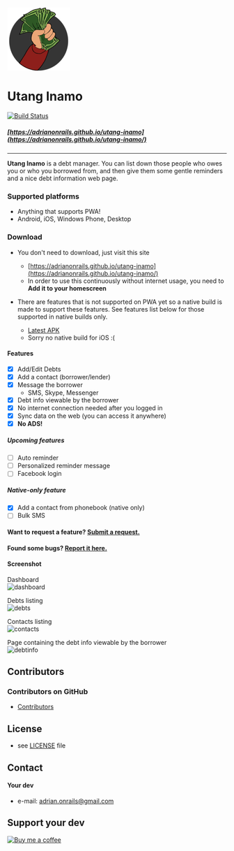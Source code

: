 ![logo](UI/resources/android/icon/drawable-xxhdpi-icon.png "logo")  
# Utang Inamo
[![Build Status](https://travis-ci.org/adrianonrails/utang-inamo.svg?branch=master)](https://travis-ci.org/adrianonrails/utang-inamo)
##### [https://adrianonrails.github.io/utang-inamo](https://adrianonrails.github.io/utang-inamo/)
---
**Utang Inamo** is a debt manager. You can list down those people who owes you or who you borrowed from, and then give them some gentle reminders and a nice debt information web page.

### Supported platforms
* Anything that supports PWA!
* Android, iOS, Windows Phone, Desktop

### Download
* You don't need to download, just visit this site
    - [https://adrianonrails.github.io/utang-inamo](https://adrianonrails.github.io/utang-inamo/)
    - In order to use this continuously without internet usage, you need to **Add it to your homescreen**

* There are features that is not supported on PWA yet so a native build is made to support these features. See features list below for those supported in native builds only.
    - [Latest APK](https://github.com/adrianonrails/utang-inamo/releases/download/v0.2.1/UtangInamo.apk)
    - Sorry no native build for iOS :(

#### Features
- [x] Add/Edit Debts
- [x] Add a contact (borrower/lender)
- [x] Message the borrower
    - SMS, Skype, Messenger
- [x] Debt info viewable by the borrower
- [x] No internet connection needed after you logged in
- [x] Sync data on the web (you can access it anywhere)
- [x] **No ADS!**
##### Upcoming features
- [ ] Auto reminder
- [ ] Personalized reminder message
- [ ] Facebook login
##### Native-only feature
- [x] Add a contact from phonebook (native only)
- [ ] Bulk SMS

#### Want to request a feature? [Submit a request.](https://github.com/adrianonrails/baruch/issues/new)
#### Found some bugs? [Report it here.](https://github.com/adrianonrails/baruch/issues/new)

#### Screenshot
Dashboard  
![dashboard](https://user-images.githubusercontent.com/18593260/50537373-94735900-0b99-11e9-8ff3-9935bb5dc5a3.png "Dashboard")  

Debts listing  
![debts](https://user-images.githubusercontent.com/18593260/50537390-de5c3f00-0b99-11e9-9e46-0187c621311f.png "Debts")  

Contacts listing  
![contacts](https://user-images.githubusercontent.com/18593260/50537384-c1c00700-0b99-11e9-9829-677e7ca0c15e.png "Contacts")  

Page containing the debt info viewable by the borrower  
![debtinfo](https://user-images.githubusercontent.com/18593260/50537208-eb782e80-0b97-11e9-994f-aec9ec490a07.png "Debt info viewable by borrower")


## Contributors

### Contributors on GitHub
* [Contributors](https://github.com/adrianonrails/utang-inamo/graphs/contributors)

## License 
* see [LICENSE](https://github.com/adrianonrails/utang-inamo/blob/master/LICENSE) file

## Contact
#### Your dev
* e-mail: adrian.onrails@gmail.com

## Support your dev
[![Buy me a coffee](https://az743702.vo.msecnd.net/cdn/kofi2.png?v=0)](https://ko-fi.com/S6S6EEF0)